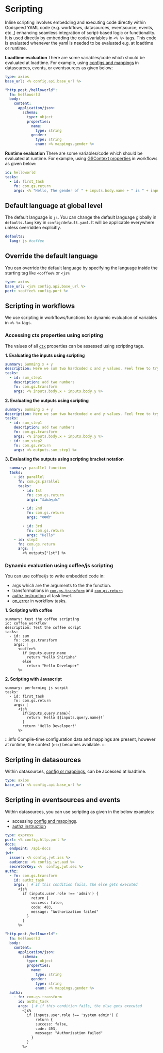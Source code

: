 # Scripting

Inline scripting involves embedding and executing code directly within Godspeed YAML code (e.g. workflows, datasources, eventsource, events, etc.,) enhancing seamless integration of script-based logic or functionality.   
It is used directly by embedding the code/variables in `<% %>` tags. This code is evaluated whenever the yaml is needed to be evaluated e.g. at loadtime or runtime. 
     
**Loadtime evaluation** There are some variables/code which should be evaluated at loadtime. For example, using [configs and mappings](../config-and-mappings/config.md) in datasources, events, or eventsources as given below:
```yaml title=src/datasources/api.yaml
type: axios
base_url: <% config.api.base_url %>
```
```yaml title=src/events/helloworld.yaml
"http.post./helloworld":
  fn: helloworld
  body:
    content:
      application/json:
        schema:
          type: object
          properties:
            name:
              type: string
            gender:
              type: string
              enum: <% mappings.gender %>
```

**Runtime evaluation** There are some variables/code which should be evaluated at runtime. For example, using [GSContext properties](../workflows/native-language-functions.md/#gscontext) in workflows as given below:
```yaml title=src/workflows/helloworld.yaml
id: helloworld
tasks:
  - id: first_task
    fn: com.gs.return
    args: <% "Hello, The gender of " + inputs.body.name + " is " + inputs.body.gender %>
```

## Default language at global level
The default language is `js`. You can change the default language globally in `defaults.lang` key in `config/default.yaml`. It will be applicable everywhere unless overridden explicitly.    
```yaml title=config/default.yaml
defaults:
  lang: js #coffee
```

## Override the default language
You can override the default language by specifying the language inside the starting tag like `<coffee%` or `<js%`
```yaml
type: axios
base_url: <js% config.api.base_url %>
port: <coffee% config.port %>
```

## Scripting in workflows
We use scripting in workflows/functions for dynamic evaluation of variables in `<% %>` tags.

### Accessing ctx properties using scripting

The values of all [`ctx`](/docs/microservices-framework/workflows/native-language-functions.md#gscontext) properties can be assessed using scripting tags.

**1. Evaluating the inputs using scripting**

```yaml
summary: Summing x + y
description: Here we sum two hardcoded x and y values. Feel free to try using API inputs from body or params!
tasks:
  - id: sum_step1
    description: add two numbers
    fn: com.gs.transform
    args: <% inputs.body.x + inputs.body.y %>
```

**2. Evaluating the outputs using scripting**
```yaml
summary: Summing x + y
description: Here we sum two hardcoded x and y values. Feel free to try using API inputs from body or params!
tasks:
  - id: sum_step1
    description: add two numbers
    fn: com.gs.transform
    args: <% inputs.body.x + inputs.body.y %>
  - id: sum_step2
    fn: com.gs.return
    args: <% outputs.sum_step1 %>
```

**3. Evaluating the outputs using scripting bracket notation**
```yaml
  summary: parallel function
  tasks:
    - id: parallel
      fn: com.gs.parallel
      tasks:
        - id: 1st
          fn: com.gs.return
          args: "నమస్కారం"

        - id: 2nd
          fn: com.gs.return
          args: "नमस्ते"

        - id: 3rd
          fn: com.gs.return
          args: "Hello"
    - id: step2
      fn: com.gs.return
      args: |
        <% outputs["1st"] %>
```

### Dynamic evaluation using coffee/js scripting

You can use coffee/js to write embedded code in:
- args which are the arguments to the the function.
- transformations in [`com.gs.transform`](/docs/microservices-framework/workflows/yaml-workflows/inbuilt-workflows.md#comgstransform) and [`com.gs.return`](/docs/microservices-framework/workflows/yaml-workflows/inbuilt-workflows.md#comgsreturn)
- [authz instruction](../authorization/authz-usecases.md/#c-authorization-at-task-level) at task level.
- [on_error](../workflows/yaml-workflows/workflow-dsl.md/#error-handling) in workflow tasks.

**1. Scripting with coffee**
```
summary: test the coffee scripting
id: coffee_workflow
description: Test the coffee script
tasks:
  - id: sum
    fn: com.gs.transform
    args: |
      <coffee% 
        if inputs.query.name
          return "Hello Shirisha"
        else 
          return "Hello Developer"
      %>
```
**2. Scripting with Javascript**
```
summary: performing js scrpit 
tasks:
  - id: first_task
    fn: com.gs.return
    args: |
      <js%
        if(inputs.query.name){
          return `Hello ${inputs.query.name}!`
        }
        return 'Hello Developer!'
      %>
```

:::info Compile-time configuration data and mappings are present, however at runtime, the context (`ctx`) becomes available. 
:::

## Scripting in datasources
Within datasources, [config or mappings](../config-and-mappings/config.md), can be accessed at loadtime.
```yaml title=src/datasources/api.yaml
type: axios
base_url: <% config.api.base_url %>
```

## Scripting in eventsources and events
Within datasources, you can use scripting as given in the below examples:   
- accessing [config and mappings](../config-and-mappings/config.md).
- [authz instruction](../authorization/authz-usecases.md/#a-authorization-at-event-source-level)
```yaml title=eventsources/http.yaml
type: express
port: <% config.http.port %>
docs:
  endpoint: /api-docs
jwt:
  issuer: <% config.jwt.iss %>
  audience: <% config.jwt.aud %>
  secretOrKey: <%  config.jwt.sec %>
authz:
  - fn: com.gs.transform 
    id: authz_task
    args: | # if this condition fails, the else gets executed
      <js% 
        if (inputs.user.role !== 'admin') { 
            return {
            success: false, 
            code: 403,
            message: "Authorization failed"
          }
        }
      %>  
```

```yaml title=src/events/helloworld.yaml
"http.post./helloworld":
  fn: helloworld
  body:
    content:
      application/json:
        schema:
          type: object
          properties:
            name:
              type: string
            gender:
              type: string
              enum: <% mappings.gender %>
  authz:
    - fn: com.gs.transform 
      id: authz_task
      args: | # if this condition fails, the else gets executed
        <js% 
          if (inputs.user.role !== 'system admin') { 
              return {
              success: false, 
              code: 403,
              message: "Authorization failed"
            }
          }
        %>   
```
